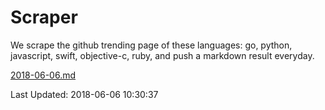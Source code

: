 # Scraper

We scrape the github trending page of these languages: go, python, javascript, swift, objective-c, ruby, and push a markdown result everyday.

[2018-06-06.md](https://github.com/henson/Scraper/blob/master/2018-06-06.md)

Last Updated: 2018-06-06 10:30:37